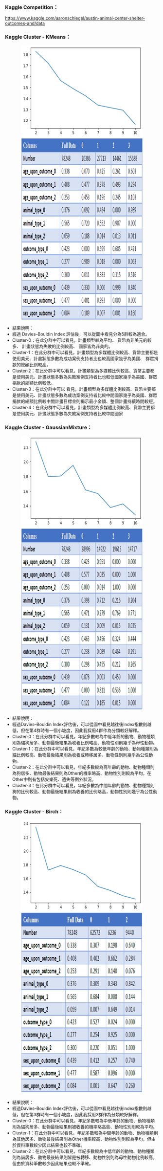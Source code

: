 ### Kaggle Competition：
https://www.kaggle.com/aaronschlegel/austin-animal-center-shelter-outcomes-and/data

### Kaggle Cluster - KMeans：
<p align="center">
<img align="center" width="400" height="300" src="./Images/KMeans_Cluster01.png">
<img align="center" width="400" height="600" src="./Images/KMeans_Cluster02.png">
</p>

* 結果說明：
*  經過 Davies–Bouldin Index 評估後，可以從圖中看見分為5群較為適合。
*  Cluster-0：在此分群中可以看見，計畫類型較為平均、 貨幣為非美元的較多、 計畫狀態為失敗的比例較高、 國家皆為非美的。
*  Cluster-1：在此分群中可以看見，計畫類型為多媒體比例較高、貨幣主要都是使用美元、計畫狀態多數為成功案例支持者比也較高國家幾乎為美國、 群眾捐款的總額比例較高。
*  Cluster-2：在此分群中可以看見，計畫類型為多媒體比例較高、貨幣主要都是使用美元、計畫狀態多數為失敗案例支持者比也較低國家幾乎為美國、群眾捐款的總額比例較低。
*  Cluster-3：在此分群中可以 看見，計畫類型為多媒體比例較高、貨幣主要都是使用美元、計畫狀態多數為成功案例支持者比較中間國家幾乎為美國、群眾捐款的總額比例較中間計畫目標金則揭示最小金額、整個計畫持續時間較短。
*  Cluster-4：在此分群中可以看見，計畫類型為多媒體比例較高、貨幣主要都是使用美元、計畫狀態多數為失敗案例支持者比較中間國家

### Kaggle Cluster - GaussianMixture：
<p align="center">
<img align="center" width="400" height="300" src="./Images/GaussianMixture_Cluster01.png">
<img align="center" width="400" height="600" src="./Images/GaussianMixture_Cluster02.png">
</p>

* 結果說明：
*  經過Davies–Bouldin Index評估後，可以從圖中看見越往後Index指數則越低，但在第4群時有一個小坡度，因此我採用4群作為分類較好解釋。
*  Cluster-0：在此分群中可以看見，年紀多數較為中低年齡的動物、動物種類則為貓狗居多、動物最後結果為收養比例略高、動物性別則幾乎為母性動物。
*  Cluster-1：在此分群中可以看見，年紀多數為較低年齡的動物、動物種類則為貓比例較高、動物最後結果則為收養或轉移居多、動物性別則幾乎為公性動物。
*  Cluster-2：在此分群中可以看見，年紀多數較為高年齡的動物、動物種類則為狗居多、動物最後結果則為Other的機率略高、動物性別則較為平均，在Other中則有包括安樂死、遺失等例外狀況。
*  Cluster-3：在此分群中可以看見，年紀多數為中間年齡的動物、動物種類則狗的比例較高、動物最後結果則為收養的比例略高，動物性別則幾乎為公性動物。

### Kaggle Cluster - Birch：
<p align="center">
<img align="center" width="400" height="300" src="./Images/Birch_Cluster01.png">
<img align="center" width="400" height="600" src="./Images/Birch_Cluster02.png">
</p>

* 結果說明：
*  經過Davies–Bouldin Index評估後，可以從圖中看見越往後Index指數則越低，但在第3群時有一個小坡度，因此我採用3群作為分類較好解釋。
*  Cluster-0：在此分群中可以看見，年紀多數較為中低年齡的動物、動物種類則為貓狗居多、動物最後結果則被收養的機率略高些、動物性別則較為平均。
*  Cluster-1：在此分群中可以看見，年紀多數較為中間年齡的動物、動物種類則為其他居多、動物最後結果則為Other機率較高、動物性別則較為平均，但由於資料筆數較少因此結果也較不準確。
*  Cluster-2：在此分群中可以看見，年紀多數較為中低年齡的動物、動物種類則為貓居多、動物最後結果則皆是被轉移、動物性別則為母性動物比例較高，但由於資料筆數較少因此結果也較不準確。

